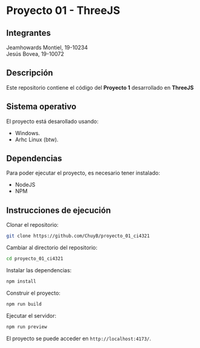 # Proyecto 01 - ThreeJS
## Integrantes
Jeamhowards Montiel, 19-10234  
Jesús Bovea, 19-10072

## Descripción
Este repositorio contiene el código del **Proyecto 1** desarrollado en **ThreeJS**

## Sistema operativo
El proyecto está desarollado usando:
- Windows.
- Arhc Linux (btw).

## Dependencias
Para poder ejecutar el proyecto, es necesario tener instalado:
- NodeJS
- NPM

## Instrucciones de ejecución
Clonar el repositorio:

```sh
git clone https://github.com/ChuyB/proyecto_01_ci4321
```

Cambiar al directorio del repositorio:

```sh
cd proyecto_01_ci4321
```

Instalar las dependencias:

```sh
npm install
```

Construir el proyecto:

```sh
npm run build
```

Ejecutar el servidor:

```sh
npm run preview
```

El proyecto se puede acceder en `http://localhost:4173/`.
